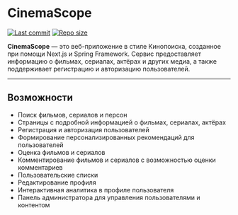 # CinemaScope

[![Last commit](https://img.shields.io/github/last-commit/Vadossss/CinemaScope?style=flat-square)](https://github.com/Vadossss/CinemaScope/commits/main)
[![Repo size](https://img.shields.io/github/repo-size/Vadossss/CinemaScope?style=flat-square)](https://github.com/Vadossss/CinemaScope)

**CinemaScope** — это веб-приложение в стиле Кинопоиска, созданное при помощи Next.js и Spring Framework. Сервис предоставляет информацию о фильмах, сериалах, актёрах и других медиа, а также поддерживает регистрацию и авторизацию пользователей.

---

## Возможности

- Поиск фильмов, сериалов и персон  
- Страницы с подробной информацией о фильмах, сериалах, актёрах  
- Регистрация и авторизация пользователей
- Формирование персонализированных рекомендаций для пользователей
- Оценка фильмов и сериалов
- Комментирование фильмов и сериалов с возможностью оценки комментариев
- Пользовательские списки
- Редактирование профиля
- Интерактивная аналитика в профиле пользователя
- Панель администратора для управления пользователями и контентом
